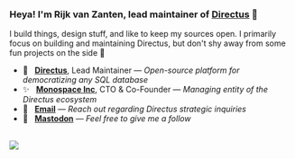 ### Heya! I'm Rijk van Zanten, lead maintainer of [Directus](https://directus.io) 👋

I build things, design stuff, and like to keep my sources open. I primarily focus on building and maintaining Directus, but don't shy away from some fun projects on the side 🌝

* 🐰 &nbsp; **[Directus](https://directus.io)**, Lead Maintainer — _Open-source platform for democratizing any SQL database_
* ✨ &nbsp; **[Monospace Inc](https://monospace.io)**, CTO & Co-Founder — _Managing entity of the Directus ecosystem_
* 📮 &nbsp; **[Email](mailto:rijk@directus.io)** — _Reach out regarding Directus strategic inquiries_
* 🐘 &nbsp; **[Mastodon](https://fosstodon.org/@rijk)** — _Feel free to give me a follow_

<br>

<img src="https://user-images.githubusercontent.com/522079/90922971-dbd7da00-e3ba-11ea-8f06-44d23c238a05.png" />
